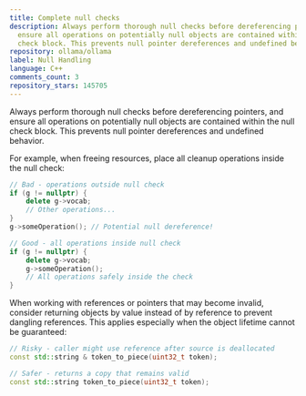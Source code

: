 ```yaml
---
title: Complete null checks
description: Always perform thorough null checks before dereferencing pointers, and
  ensure all operations on potentially null objects are contained within the null
  check block. This prevents null pointer dereferences and undefined behavior.
repository: ollama/ollama
label: Null Handling
language: C++
comments_count: 3
repository_stars: 145705
---
```


Always perform thorough null checks before dereferencing pointers, and ensure all operations on potentially null objects are contained within the null check block. This prevents null pointer dereferences and undefined behavior.

For example, when freeing resources, place all cleanup operations inside the null check:

```cpp
// Bad - operations outside null check
if (g != nullptr) {
    delete g->vocab;
    // Other operations...
}
g->someOperation(); // Potential null dereference!

// Good - all operations inside null check
if (g != nullptr) {
    delete g->vocab;
    g->someOperation(); 
    // All operations safely inside the check
}
```

When working with references or pointers that may become invalid, consider returning objects by value instead of by reference to prevent dangling references. This applies especially when the object lifetime cannot be guaranteed:

```cpp
// Risky - caller might use reference after source is deallocated
const std::string & token_to_piece(uint32_t token);

// Safer - returns a copy that remains valid
const std::string token_to_piece(uint32_t token);
```